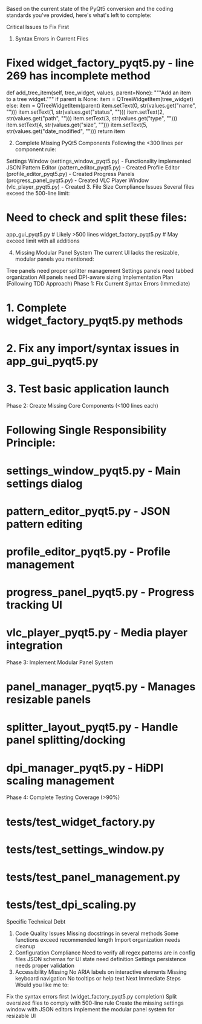 Based on the current state of the PyQt5 conversion and the coding standards you've provided, here's what's left to complete:

Critical Issues to Fix First
1. Syntax Errors in Current Files

# Fixed widget_factory_pyqt5.py - line 269 has incomplete method
def add_tree_item(self, tree_widget, values, parent=None):
    """Add an item to a tree widget."""
    if parent is None:
        item = QTreeWidgetItem(tree_widget)
    else:
        item = QTreeWidgetItem(parent)
    item.setText(0, str(values.get("name", "")))
    item.setText(1, str(values.get("status", "")))
    item.setText(2, str(values.get("path", "")))
    item.setText(3, str(values.get("type", "")))
    item.setText(4, str(values.get("size", "")))
    item.setText(5, str(values.get("date_modified", "")))
    return item

2. Complete Missing PyQt5 Components
Following the <300 lines per component rule:

Settings Window (settings_window_pyqt5.py) - Functionality implemented
JSON Pattern Editor (pattern_editor_pyqt5.py) - Created
Profile Editor (profile_editor_pyqt5.py) - Created
Progress Panels (progress_panel_pyqt5.py) - Created
VLC Player Window (vlc_player_pyqt5.py) - Created
3. File Size Compliance Issues
Several files exceed the 500-line limit:

# Need to check and split these files:
app_gui_pyqt5.py          # Likely >500 lines
widget_factory_pyqt5.py   # May exceed limit with all additions

4. Missing Modular Panel System
The current UI lacks the resizable, modular panels you mentioned:

Tree panels need proper splitter management
Settings panels need tabbed organization
All panels need DPI-aware sizing
Implementation Plan (Following TDD Approach)
Phase 1: Fix Current Syntax Errors (Immediate)
# 1. Complete widget_factory_pyqt5.py methods
# 2. Fix any import/syntax issues in app_gui_pyqt5.py
# 3. Test basic application launch
Phase 2: Create Missing Core Components (<100 lines each)
# Following Single Responsibility Principle:

# settings_window_pyqt5.py - Main settings dialog
# pattern_editor_pyqt5.py - JSON pattern editing
# profile_editor_pyqt5.py - Profile management  
# progress_panel_pyqt5.py - Progress tracking UI
# vlc_player_pyqt5.py - Media player integration
Phase 3: Implement Modular Panel System
# panel_manager_pyqt5.py - Manages resizable panels
# splitter_layout_pyqt5.py - Handle panel splitting/docking
# dpi_manager_pyqt5.py - HiDPI scaling management
Phase 4: Complete Testing Coverage (>90%)
# tests/test_widget_factory.py
# tests/test_settings_window.py
# tests/test_panel_management.py
# tests/test_dpi_scaling.py

Specific Technical Debt
1. Code Quality Issues
Missing docstrings in several methods
Some functions exceed recommended length
Import organization needs cleanup
2. Configuration Compliance
Need to verify all regex patterns are in config files
JSON schemas for UI state need definition
Settings persistence needs proper validation
3. Accessibility Missing
No ARIA labels on interactive elements
Missing keyboard navigation
No tooltips or help text
Next Immediate Steps
Would you like me to:

Fix the syntax errors first (widget_factory_pyqt5.py completion)
Split oversized files to comply with 500-line rule
Create the missing settings window with JSON editors
Implement the modular panel system for resizable UI